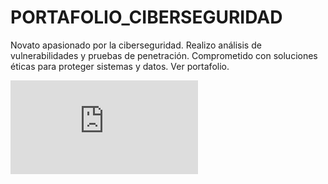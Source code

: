 # PORTAFOLIO_CIBERSEGURIDAD
Novato apasionado por la ciberseguridad. Realizo análisis de vulnerabilidades y pruebas de penetración. Comprometido con soluciones éticas para proteger sistemas y datos. Ver portafolio.
<iframe src="https://tryhackme.com/api/v2/badges/public-profile?userPublicId=1871226" style='border:none;'></iframe>
